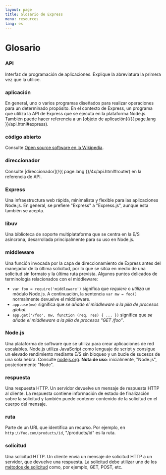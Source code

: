 ```yaml
---
layout: page
title: Glosario de Express
menu: resources
lang: es
---
```


# Glosario

### API

Interfaz de programación de aplicaciones.  Explique la abreviatura la primera vez que la utilice.

### aplicación

En general, uno o varios programas diseñados para realizar operaciones para un determinado propósito.  En el contexto de Express, un programa que utiliza la API de Express que se ejecuta en la plataforma Node.js.  También puede hacer referencia a un [objeto de aplicación](/{{ page.lang }}/api.html#express).

### código abierto

Consulte [Open source software en la Wikipedia](http://en.wikipedia.org/wiki/Open-source_software).

### direccionador

Consulte [direccionador](/{{ page.lang }}/4x/api.html#router) en la referencia de API.

### Express

Una infraestructura web rápida, minimalista y flexible para las aplicaciones Node.js.  En general, se prefiere "Express" a "Express.js", aunque esta también se acepta.

### libuv

Una biblioteca de soporte multiplataforma que se centra en la E/S asíncrona, desarrollada principalmente para su uso en Node.js.

### middleware

Una función invocada por la capa de direccionamiento de Express antes del manejador de la última solicitud, por lo que se sitúa en medio de una solicitud sin formato y la última ruta prevista.  Algunos puntos delicados de terminología relacionados con el middleware:

  * `var foo = require('middleware')` significa que *requiere* o *utiliza* un módulo Node.js. A continuación, la sentencia `var mw = foo()` normalmente devuelve el middleware.
  * `app.use(mw)` significa que *se añade el middleware a la pila de procesos global*.
  * `app.get('/foo', mw, function (req, res) { ... })` significa que *se añade el middleware a la pila de procesos "GET /foo"*.

### Node.js

Una plataforma de software que se utiliza para crear aplicaciones de red escalables. Node.js utiliza JavaScript como lenguaje de script y consigue un elevado rendimiento mediante E/S sin bloqueo y un bucle de sucesos de una sola hebra.  Consulte [nodejs.org](http://nodejs.org/). **Nota de uso**: inicialmente, "Node.js", posteriormente "Node".

### respuesta

Una respuesta HTTP. Un servidor devuelve un mensaje de respuesta HTTP al cliente. La respuesta contiene información de estado de finalización sobre la solicitud y también puede contener contenido de la solicitud en el cuerpo del mensaje.

### ruta

Parte de un URL que identifica un recurso.  Por ejemplo, en `http://foo.com/products/id`, "/products/id" es la ruta.

### solicitud

Una solicitud HTTP.  Un cliente envía un mensaje de solicitud HTTP a un servidor, que devuelve una respuesta.  La solicitud debe utilizar uno de los [métodos de solicitud](https://en.wikipedia.org/wiki/Hypertext_Transfer_Protocol#Request_methods) como, por ejemplo, GET, POST, etc.
